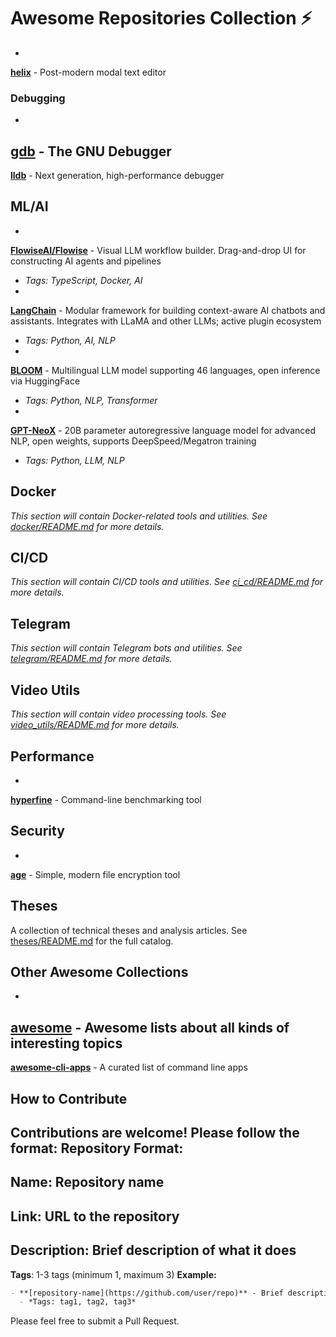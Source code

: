 # Awesome Repositories Collection ⚡
- 
**[helix](https://github.com/helix-editor/helix)** - Post-modern modal text editor
### Debugging
- 
**[gdb](https://www.gnu.org/software/gdb/)** - The GNU Debugger
- 
**[lldb](https://lldb.llvm.org/)** - Next generation, high-performance debugger
## ML/AI
- 
**[FlowiseAI/Flowise](https://github.com/FlowiseAI/Flowise)** - Visual LLM workflow builder. Drag-and-drop UI for constructing AI agents and pipelines
  
- *Tags: TypeScript, Docker, AI*
- 
**[LangChain](https://github.com/hwchase17/langchain)** - Modular framework for building context-aware AI chatbots and assistants. Integrates with LLaMA and other LLMs; active plugin ecosystem
  
- *Tags: Python, AI, NLP*
- 
**[BLOOM](https://github.com/bigscience-workshop/bloom)** - Multilingual LLM model supporting 46 languages, open inference via HuggingFace
  
- *Tags: Python, NLP, Transformer*
- 
**[GPT-NeoX](https://github.com/EleutherAI/gpt-neox)** - 20B parameter autoregressive language model for advanced NLP, open weights, supports DeepSpeed/Megatron training
  
- *Tags: Python, LLM, NLP*
## Docker
*This section will contain Docker-related tools and utilities. See [docker/README.md](docker/README.md) for more details.*
## CI/CD
*This section will contain CI/CD tools and utilities. See [ci_cd/README.md](ci_cd/README.md) for more details.*
## Telegram
*This section will contain Telegram bots and utilities. See [telegram/README.md](telegram/README.md) for more details.*
## Video Utils
*This section will contain video processing tools. See [video_utils/README.md](video_utils/README.md) for more details.*
## Performance
- 
**[hyperfine](https://github.com/sharkdp/hyperfine)** - Command-line benchmarking tool
## Security
- 
**[age](https://github.com/FiloSottile/age)** - Simple, modern file encryption tool
## Theses
A collection of technical theses and analysis articles. See [theses/README.md](theses/README.md) for the full catalog.
## Other Awesome Collections
- 
**[awesome](https://github.com/sindresorhus/awesome)** - Awesome lists about all kinds of interesting topics
- 
**[awesome-cli-apps](https://github.com/agarrharr/awesome-cli-apps)** - A curated list of command line apps
## How to Contribute
Contributions are welcome! Please follow the format:
**Repository Format:**
- 
**Name**: Repository name
- 
**Link**: URL to the repository
- 
**Description**: Brief description of what it does
- 
**Tags**: 1-3 tags (minimum 1, maximum 3)
**Example:**
```markdown
- **[repository-name](https://github.com/user/repo)** - Brief description
  - *Tags: tag1, tag2, tag3*
```
Please feel free to submit a Pull Request.
